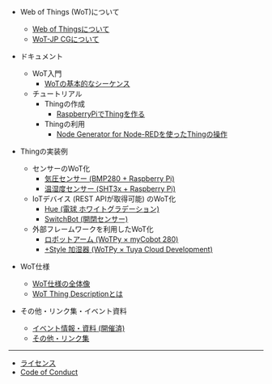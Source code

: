 - Web of Things (WoT)について
  - [Web of Thingsについて](about.md)
  - [WoT-JP CGについて](aboutcg.md)

- ドキュメント
  - WoT入門
    - [WoTの基本的なシーケンス](basicsequence.md)
  - チュートリアル
    - Thingの作成
      - [RaspberryPiでThingを作る](raspithing.md)
    - Thingの利用
      - [Node Generator for Node-REDを使ったThingの操作](nodegen-tutorial.md)

- Thingの実装例
  - センサーのWoT化
    - [気圧センサー (BMP280 + Raspberry Pi)](examples/bmp280/)
    - [温湿度センサー (SHT3x + Raspberry Pi)](examples/sht3x/)
  - IoTデバイス (REST APIが取得可能) のWoT化
    - [Hue (電球 ホワイトグラデーション)](examples/hue-white-light/)
    - [SwitchBot (開閉センサー)](examples/switchbot-contact-sensor/)
  - 外部フレームワークを利用したWoT化
    - [ロボットアーム (WoTPy × myCobot 280)](examples/mycobot/)
    - [+Style 加湿器 (WoTPy × Tuya Cloud Development)](examples/tuya-smart-humidifier/)

- WoT仕様
  - [WoT仕様の全体像](recs.md)
  - [WoT Thing Descriptionとは](td.md)

- その他・リンク集・イベント資料
  - [イベント情報・資料 (開催済)](event.md)
  - [その他・リンク集](misc.md)

---

- [ライセンス](LICENSE.md)
- [Code of Conduct](CODE_OF_CONDUCT.md)
